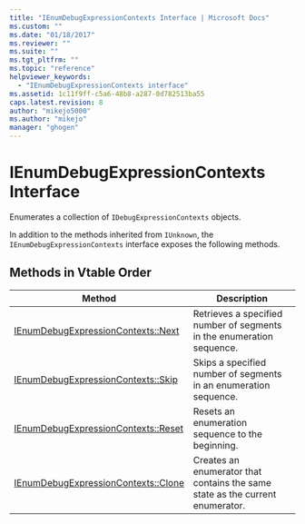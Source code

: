 ```yaml
---
title: "IEnumDebugExpressionContexts Interface | Microsoft Docs"
ms.custom: ""
ms.date: "01/18/2017"
ms.reviewer: ""
ms.suite: ""
ms.tgt_pltfrm: ""
ms.topic: "reference"
helpviewer_keywords: 
  - "IEnumDebugExpressionContexts interface"
ms.assetid: 1c11f9ff-c5a6-48b8-a287-0d782513ba55
caps.latest.revision: 8
author: "mikejo5000"
ms.author: "mikejo"
manager: "ghogen"
---
```

# IEnumDebugExpressionContexts Interface
Enumerates a collection of `IDebugExpressionContexts` objects.  
  
 In addition to the methods inherited from `IUnknown`, the `IEnumDebugExpressionContexts` interface exposes the following methods.  
  
## Methods in Vtable Order  
  
|Method|Description|  
|------------|-----------------|  
|[IEnumDebugExpressionContexts::Next](../../winscript/reference/ienumdebugexpressioncontexts-next.md)|Retrieves a specified number of segments in the enumeration sequence.|  
|[IEnumDebugExpressionContexts::Skip](../../winscript/reference/ienumdebugexpressioncontexts-skip.md)|Skips a specified number of segments in an enumeration sequence.|  
|[IEnumDebugExpressionContexts::Reset](../../winscript/reference/ienumdebugexpressioncontexts-reset.md)|Resets an enumeration sequence to the beginning.|  
|[IEnumDebugExpressionContexts::Clone](../../winscript/reference/ienumdebugexpressioncontexts-clone.md)|Creates an enumerator that contains the same state as the current enumerator.|
